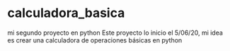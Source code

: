 # calculadora_basica
mi segundo proyecto en python
Este proyecto lo inicio el 5/06/20, mi idea es crear una calculadora de operaciones básicas en python
